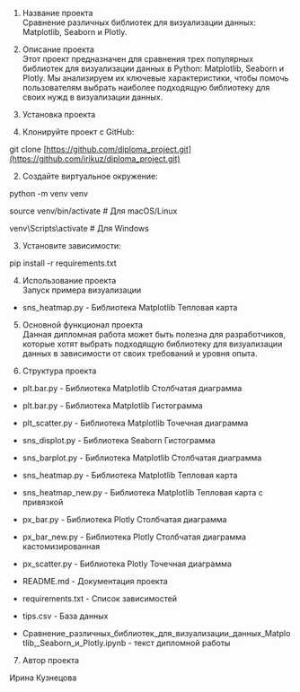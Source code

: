 
1. Название проекта  
Сравнение различных библиотек для визуализации данных: Matplotlib, Seaborn и Plotly.

2. Описание проекта  
Этот проект предназначен для сравнения трех популярных библиотек для визуализации данных в Python: Matplotlib, Seaborn и Plotly. Мы анализируем их ключевые характеристики, чтобы помочь пользователям выбрать наиболее подходящую библиотеку для своих нужд в визуализации данных.


3. Установка проекта  

  1. Клонируйте проект с GitHub:

git clone [https://github.com/diploma_project.git](https://github.com/irikuz/diploma_project.git)

  2. Создайте виртуальное окружение:  

python -m venv venv

source venv/bin/activate  # Для macOS/Linux

venv\Scripts\activate  # Для Windows

  3. Установите зависимости:  

pip install -r requirements.txt


4. Использование проекта  
Запуск примера визуализации
- sns_heatmap.py - Библиотека Matplotlib Тепловая карта

5. Основной функционал проекта  
Данная дипломная работа может быть полезна для разработчиков, которые хотят выбрать подходящую библиотеку для визуализации данных в зависимости от своих требований и уровня опыта.




6. Структура проекта  
- plt.bar.py - Библиотека Matplotlib Столбчатая диаграмма
- plt.bar.py - Библиотека Matplotlib Гистограмма 
- plt_scatter.py - Библиотека Matplotlib Точечная диаграмма

- sns_displot.py - Библиотека Seaborn Гистограмма 
- sns_barplot.py - Библиотека Matplotlib Столбчатая диаграмма
- sns_heatmap.py - Библиотека Matplotlib Тепловая карта
- sns_heatmap_new.py - Библиотека Matplotlib Тепловая карта с привязкой

- px_bar.py - Библиотека Plotly Столбчатая диаграмма
- px_bar_new.py - Библиотека Plotly Столбчатая диаграмма кастомизированная
- px_scatter.py - Библиотека Plotly Точечная диаграмма

- README.md - Документация проекта
- requirements.txt - Список зависимостей

- tips.csv - База данных

- Сравнение_различных_библиотек_для_визуализации_данных_Matplotlib,_Seaborn_и_Plotly.ipynb - текст дипломной работы


7. Автор проекта  

Ирина Кузнецова
